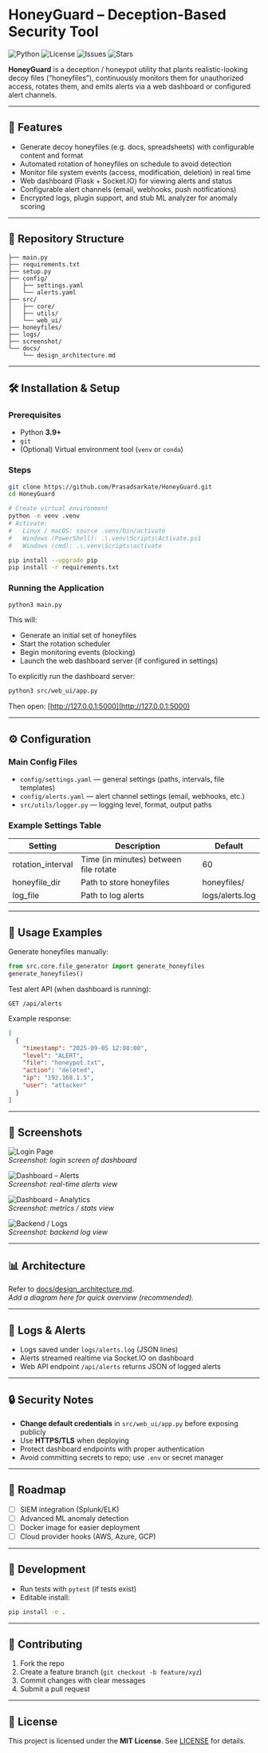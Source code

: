 # HoneyGuard – Deception-Based Security Tool

![Python](https://img.shields.io/badge/python-3.9%2B-blue)
![License](https://img.shields.io/badge/license-MIT-green)
![Issues](https://img.shields.io/github/issues/Prasadsarkate/HoneyGuard)
![Stars](https://img.shields.io/github/stars/Prasadsarkate/HoneyGuard?style=social)

**HoneyGuard** is a deception / honeypot utility that plants realistic-looking decoy files (“honeyfiles”), continuously monitors them for unauthorized access, rotates them, and emits alerts via a web dashboard or configured alert channels.

---

## 🧩 Features

- Generate decoy honeyfiles (e.g. docs, spreadsheets) with configurable content and format  
- Automated rotation of honeyfiles on schedule to avoid detection  
- Monitor file system events (access, modification, deletion) in real time  
- Web dashboard (Flask + Socket.IO) for viewing alerts and status  
- Configurable alert channels (email, webhooks, push notifications)  
- Encrypted logs, plugin support, and stub ML analyzer for anomaly scoring

---

## 📁 Repository Structure

```
├── main.py
├── requirements.txt
├── setup.py
├── config/
│   ├── settings.yaml
│   └── alerts.yaml
├── src/
│   ├── core/
│   ├── utils/
│   └── web_ui/
├── honeyfiles/
├── logs/
├── screenshot/
└── docs/
    └── design_architecture.md
```

---

## 🛠️ Installation & Setup

### Prerequisites

- Python **3.9+**  
- `git`  
- (Optional) Virtual environment tool (`venv` or `conda`)

### Steps

```bash
git clone https://github.com/Prasadsarkate/HoneyGuard.git
cd HoneyGuard

# Create virtual environment
python -m venv .venv
# Activate:
#   Linux / macOS: source .venv/bin/activate
#   Windows (PowerShell): .\.venv\Scripts\Activate.ps1
#   Windows (cmd): .\.venv\Scripts\activate

pip install --upgrade pip
pip install -r requirements.txt
```

### Running the Application

```bash
python3 main.py
```

This will:
- Generate an initial set of honeyfiles  
- Start the rotation scheduler  
- Begin monitoring events (blocking)  
- Launch the web dashboard server (if configured in settings)

To explicitly run the dashboard server:

```bash
python3 src/web_ui/app.py
```

Then open: [http://127.0.0.1:5000](http://127.0.0.1:5000)

---

## ⚙️ Configuration

### Main Config Files

- `config/settings.yaml` — general settings (paths, intervals, file templates)  
- `config/alerts.yaml` — alert channel settings (email, webhooks, etc.)  
- `src/utils/logger.py` — logging level, format, output paths  

### Example Settings Table

| Setting           | Description                           | Default        |
|-------------------|---------------------------------------|----------------|
| rotation_interval | Time (in minutes) between file rotate | 60             |
| honeyfile_dir     | Path to store honeyfiles              | honeyfiles/    |
| log_file          | Path to log alerts                    | logs/alerts.log|

---

## 📖 Usage Examples

Generate honeyfiles manually:

```python
from src.core.file_generator import generate_honeyfiles
generate_honeyfiles()
```

Test alert API (when dashboard is running):

```http
GET /api/alerts
```

Example response:

```json
[
  {
    "timestamp": "2025-09-05 12:00:00",
    "level": "ALERT",
    "file": "honeypot.txt",
    "action": "deleted",
    "ip": "192.168.1.5",
    "user": "attacker"
  }
]
```

---

## 📸 Screenshots

![Login Page](screenshot/loginpage.png)  
*Screenshot: login screen of dashboard*

![Dashboard – Alerts](screenshot/dashboard1.png)  
*Screenshot: real-time alerts view*

![Dashboard – Analytics](screenshot/dashboard2.png)  
*Screenshot: metrics / stats view*

![Backend / Logs](screenshot/backend.png)  
*Screenshot: backend log view*

---

## 📊 Architecture

Refer to [docs/design_architecture.md](docs/design_architecture.md).  
_Add a diagram here for quick overview (recommended)._  

---

## 🧾 Logs & Alerts

- Logs saved under `logs/alerts.log` (JSON lines)  
- Alerts streamed realtime via Socket.IO on dashboard  
- Web API endpoint `/api/alerts` returns JSON of logged alerts  

---

## 🔒 Security Notes

- **Change default credentials** in `src/web_ui/app.py` before exposing publicly  
- Use **HTTPS/TLS** when deploying  
- Protect dashboard endpoints with proper authentication  
- Avoid committing secrets to repo; use `.env` or secret manager  

---

## 🚀 Roadmap

- [ ] SIEM integration (Splunk/ELK)  
- [ ] Advanced ML anomaly detection  
- [ ] Docker image for easier deployment  
- [ ] Cloud provider hooks (AWS, Azure, GCP)  

---

## 🧪 Development

- Run tests with `pytest` (if tests exist)  
- Editable install:

```bash
pip install -e .
```

---

## 🤝 Contributing

1. Fork the repo  
2. Create a feature branch (`git checkout -b feature/xyz`)  
3. Commit changes with clear messages  
4. Submit a pull request  

---

## 📄 License

This project is licensed under the **MIT License**. See [LICENSE](LICENSE) for details.
